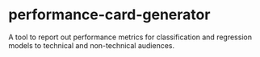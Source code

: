 # performance-card-generator
A tool to report out performance metrics for classification and regression models to technical and non-technical audiences.
